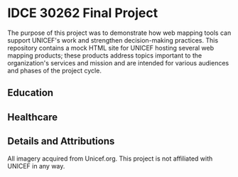 # IDCE 30262 Final Project
The purpose of this project was to demonstrate how web mapping tools can support UNICEF's work and strengthen decision-making practices. This repository contains a mock HTML site for UNICEF hosting several web mapping products; these products address topics important to the organization's services and mission and are intended for various audiences and phases of the project cycle.

## Education


## Healthcare


## Details and Attributions
All imagery acquired from Unicef.org. This project is not affiliated with UNICEF in any way.

